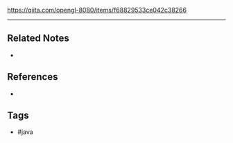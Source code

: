 https://qiita.com/opengl-8080/items/f68829533ce042c38266

---
## Related Notes
- 

## References
- 

## Tags
- #java 